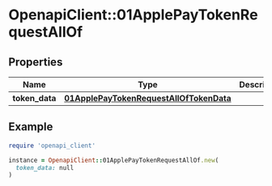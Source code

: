 # OpenapiClient::01ApplePayTokenRequestAllOf

## Properties

| Name | Type | Description | Notes |
| ---- | ---- | ----------- | ----- |
| **token_data** | [**01ApplePayTokenRequestAllOfTokenData**](01ApplePayTokenRequestAllOfTokenData.md) |  | [optional] |

## Example

```ruby
require 'openapi_client'

instance = OpenapiClient::01ApplePayTokenRequestAllOf.new(
  token_data: null
)
```

